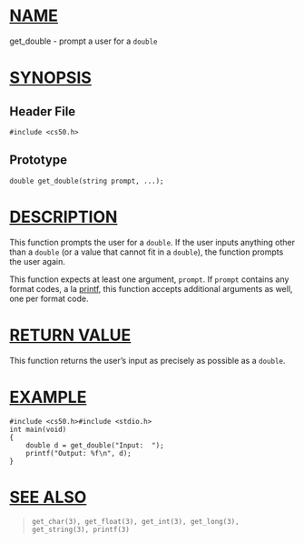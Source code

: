 # [NAME](#name)

get_double - prompt a user for a `double`

# [SYNOPSIS](#synopsis)

## Header File

    #include <cs50.h>

## Prototype

    double get_double(string prompt, ...);

# [DESCRIPTION](#description)

This function prompts the user for a `double`. If the user inputs anything other than a `double` (or a value that cannot fit in a `double`), the function prompts the user again.

This function expects at least one argument, `prompt`. If `prompt` contains any format codes, a la [printf](printf), this function accepts additional arguments as well, one per format code.

# [RETURN VALUE](#return-value)

This function returns the user’s input as precisely as possible as a `double`.

# [EXAMPLE](#example)

    #include <cs50.h>#include <stdio.h>
    int main(void)
    {
        double d = get_double("Input:  ");
        printf("Output: %f\n", d);
    }

# [SEE ALSO](#see-also)

>     get_char(3), get_float(3), get_int(3), get_long(3),
>     get_string(3), printf(3)
